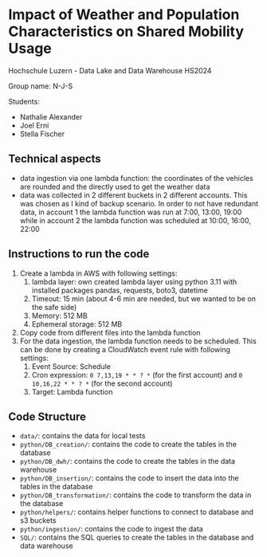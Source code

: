 # Impact of Weather and Population Characteristics on Shared Mobility Usage

Hochschule Luzern - Data Lake and Data Warehouse HS2024

Group name: N-J-S

Students:
- Nathalie Alexander
- Joel Erni
- Stella Fischer

## Technical aspects
- data ingestion via one lambda function: the coordinates of the vehicles are rounded and the directly used to get the weather data
- data was collected in 2 different buckets in 2 different accounts. This was chosen as I kind of backup scenario. In order to not have redundant data, in account 1 the lambda function was run at 7:00, 13:00, 19:00 while in account 2 the lambda function was scheduled at 10:00, 16:00, 22:00

## Instructions to run the code

1. Create a lambda in AWS with following settings:
   1. lambda layer: own created lambda layer using python 3.11 with installed packages pandas, requests, boto3, datetime 
   2. Timeout: 15 min (about 4-6 min are needed, but we wanted to be on the safe side)
   3. Memory: 512 MB 
   4. Ephemeral storage: 512 MB
2. Copy code from different files into the lambda function
3. For the data ingestion, the lambda function needs to be scheduled. This can be done by creating a CloudWatch event rule with following settings:
   1. Event Source: Schedule
   2. Cron expression: `0 7,13,19 * * ? *` (for the first account) and `0 10,16,22 * * ? *` (for the second account)
   3. Target: Lambda function


## Code Structure
- `data/`: contains the data for local tests
- `python/DB_creation/`: contains the code to create the tables in the database
- `python/DB_dwh/`: contains the code to create the tables in the data warehouse
- `python/DB_insertion/`: contains the code to insert the data into the tables in the database
- `python/DB_transformation/`: contains the code to transform the data in the database
- `python/helpers/`: contains helper functions to connect to database and s3 buckets
- `python/ingestion/`: contains the code to ingest the data
- `SQL/`: contains the SQL queries to create the tables in the database and data warehouse
